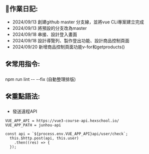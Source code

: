 ## 📱作業日記:
- 2024/09/13 創建github master 分支線，並將vue CLi專案建立完成
- 2024/09/13 將預設的分支改為master
- 2024/09/18 串接、設計登入畫面
- 2024/09/18 設計導覽列、製作登出功能、設計商品控制頁面
- 2024/09/20 新增商品控制頁面功能v-for和getproducts()


## 🛠️常用指令:
npm run lint -- --fix (自動整理排版)

## 🛠️重點語法:
- 發送遠程API
```
VUE_APP_API = https://vue3-course-api.hexschool.io/
VUE_APP_PATH = junhou-api
```
```
const api = `${process.env.VUE_APP_API}api/user/check`;
  this.$http.post(api, this.user)
    .then((res) => {
  });
```
